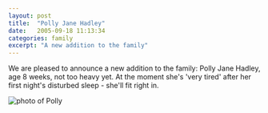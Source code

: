 ```yaml
---
layout: post
title:  "Polly Jane Hadley"
date:   2005-09-18 11:13:34
categories: family
excerpt: "A new addition to the family"
---
```

We are pleased to announce a new addition to the family: Polly Jane Hadley, age 8 weeks, not too heavy yet. At the moment she's 'very tired' after her first night's disturbed sleep - she'll fit right in.

<img src="{{ site.url }}/assets/polly.jpg" alt="photo of Polly"/>
